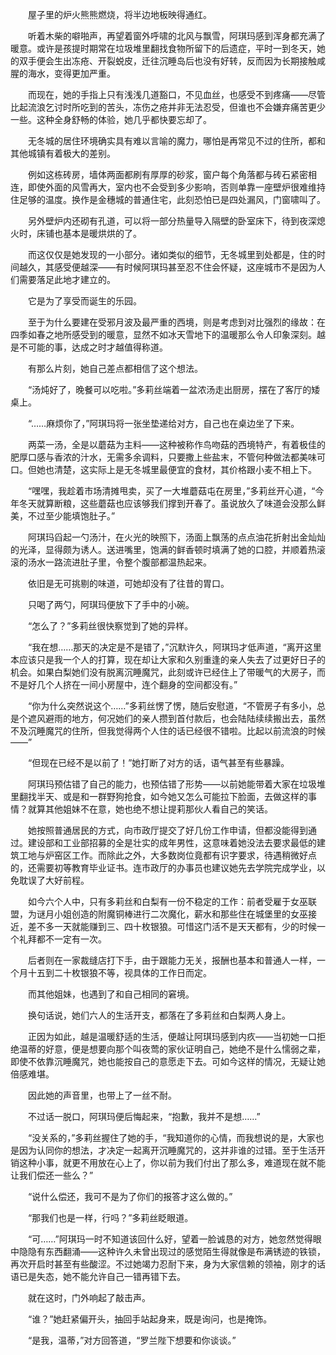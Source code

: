 　　屋子里的炉火熊熊燃烧，将半边地板映得通红。

　　听着木柴的噼啪声，再望着窗外呼啸的北风与飘雪，阿琪玛感到浑身都充满了暖意。或许是孩提时期常在垃圾堆里翻找食物所留下的后遗症，平时一到冬天，她的双手便会生出冻疮、开裂蜕皮，迁往沉睡岛后也没有好转，反而因为长期接触咸腥的海水，变得更加严重。

　　而现在，她的手指上只有浅浅几道豁口，不见血丝，也感受不到疼痛——尽管比起流浪乞讨时所吃到的苦头，冻伤之疮并非无法忍受，但谁也不会嫌弃痛苦更少一些。这种全身舒畅的体验，她几乎都快要忘却了。

　　无冬城的居住环境确实具有难以言喻的魔力，哪怕是再常见不过的住所，都和其他城镇有着极大的差别。

　　例如这栋砖房，墙体两面都刷有厚厚的砂浆，窗户每个角落都与砖石紧密相连，即使外面的风雪再大，室内也不会受到多少影响，否则单靠一座壁炉很难维持住足够的温度。换作是金穗城的普通住宅，此刻恐怕已是四处漏风，门窗啸叫了。

　　另外壁炉内还砌有孔道，可以将一部分热量导入隔壁的卧室床下，待到夜深熄火时，床铺也基本是暖烘烘的了。

　　而这仅仅是她发现的一小部分。诸如类似的细节，无冬城里到处都是，住的时间越久，其感受便越深——有时候阿琪玛甚至忍不住会怀疑，这座城市不是因为人们需要落足此地才建立的。

　　它是为了享受而诞生的乐园。

　　至于为什么要建在受邪月波及最严重的西境，则是考虑到对比强烈的缘故：在四季如春之地所感受到的暖意，显然不如冰天雪地下的温暖那么令人印象深刻。越是不可能的事，达成之时才越值得称道。

　　有那么片刻，她自己差点都相信了这个想法。

　　“汤炖好了，晚餐可以吃啦。”多莉丝端着一盆浓汤走出厨房，摆在了客厅的矮桌上。

　　“……麻烦你了，”阿琪玛将一张坐垫递给对方，自己也在桌边坐了下来。

　　两菜一汤，全是以蘑菇为主料——这种被称作鸟吻菇的西境特产，有着极佳的肥厚口感与香浓的汁水，无需多余调料，只要撒上些盐末，不管何种做法都美味可口。但她也清楚，这实际上是无冬城里最便宜的食材，其价格跟小麦不相上下。

　　“嘿嘿，我趁着市场清摊甩卖，买了一大堆蘑菇屯在房里，”多莉丝开心道，“今年冬天就算断粮，这些蘑菇也应该够我们撑到开春了。虽说放久了味道会没那么鲜美，不过至少能填饱肚子。”

　　阿琪玛舀起一勺汤汁，在火光的映照下，汤面上飘荡的点点油花折射出金灿灿的光泽，显得颇为诱人。送进嘴里，饱满的鲜香顿时填满了她的口腔，并顺着热滚滚的汤水一路流进肚子里，令整个腹部都温热起来。

　　依旧是无可挑剔的味道，可她却没有了往昔的胃口。

　　只喝了两勺，阿琪玛便放下了手中的小碗。

　　“怎么了？”多莉丝很快察觉到了她的异样。

　　“我在想……那天的决定是不是错了，”沉默许久，阿琪玛才低声道，“离开这里本应该只是我一个人的打算，现在却让大家和久别重逢的亲人失去了过更好日子的机会。如果白梨她们没有脱离沉睡魔咒，此刻或许已经住上了带暖气的大房子，而不是好几个人挤在一间小房屋中，连个翻身的空间都没有。”

　　“你为什么突然说这个……”多莉丝愣了愣，随后安慰道，“不管房子有多小，总是个遮风避雨的地方，何况她们的亲人攒到首付款后，也会陆陆续续搬出去，虽然不及沉睡魔咒的住所，但我觉得两个人住的话已经很不错啦。比起以前流浪的时候——”

　　“但现在已经不是以前了！”她打断了对方的话，语气甚至有些暴躁。

　　阿琪玛预估错了自己的能力，也预估错了形势——以前她能带着大家在垃圾堆里翻找半天、或是和一群野狗抢食，如今她又怎么可能拉下脸面，去做这样的事情？就算其他姐妹不在意，她也绝不想让提莉那伙人看自己的笑话。

　　她按照普通居民的方式，向市政厅提交了好几份工作申请，但都没能得到通过。建设部和工业部招募的全是壮实的成年男性，这意味着她没法去要求最低的建筑工地与炉窑区工作。而除此之外，大多数岗位竟都有识字要求，待遇稍微好点的，还需要初等教育毕业证书。连市政厅的办事员也建议她先去学院完成学业，以免耽误了大好前程。

　　如今六个人中，只有多莉丝和白梨有一份不稳定的工作：前者受雇于女巫联盟，为谜月小姐创造的附魔铜棒进行二次魔化，薪水和那些住在城堡里的女巫接近，差不多一天就能赚到三、四十枚银狼。可惜这门活不是天天都有，少的时候一个礼拜都不一定有一次。

　　后者则在一家裁缝店打下手，由于跟能力无关，报酬也基本和普通人一样，一个月十五到二十枚银狼不等，视具体的工作日而定。

　　而其他姐妹，也遇到了和自己相同的窘境。

　　换句话说，她们六人的生活开支，都落在了多莉丝和白梨两人身上。

　　正因为如此，越是温暖舒适的生活，便越让阿琪玛感到内疚——当初她一口拒绝温蒂的好意，便是想要向那个叫夜莺的家伙证明自己，她绝不是什么懦弱之辈，即使不依靠沉睡魔咒，她也能按自己的意愿走下去。可如今这样的情况，无疑让她倍感难堪。

　　因此她的声音里，也带上了一丝不耐。

　　不过话一脱口，阿琪玛便后悔起来，“抱歉，我并不是想……”

　　“没关系的，”多莉丝握住了她的手，“我知道你的心情，而我想说的是，大家也是因为认同你的想法，才决定一起离开沉睡魔咒的，这并非谁的过错。至于生活开销这种小事，就更不用放在心上了，你以前为我们付出了那么多，难道现在就不能让我们偿还一些么？”

　　“说什么偿还，我可不是为了你们的报答才这么做的。”

　　“那我们也是一样，行吗？”多莉丝眨眼道。

　　“可……”阿琪玛一时不知道该回什么好，望着一脸诚恳的对方，她忽然觉得眼中隐隐有东西翻涌——这种许久未曾出现过的感觉陌生得就像是布满锈迹的铁锁，再次开启时甚至有些酸涩。不过她竭力忍耐下来，身为大家信赖的领袖，刚才的话语已是失态，她不能允许自己一错再错下去。

　　就在这时，门外响起了敲击声。

　　“谁？”她赶紧偏开头，抽回手站起身来，既是询问，也是掩饰。

　　“是我，温蒂，”对方回答道，“罗兰陛下想要和你谈谈。”
